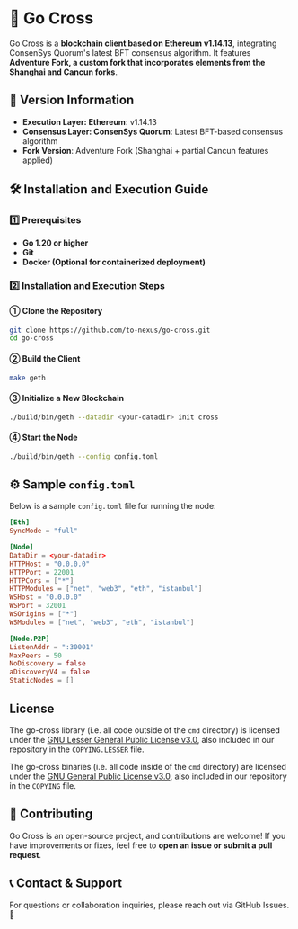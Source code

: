 # 🚀 Go Cross

Go Cross is a **blockchain client based on Ethereum v1.14.13**, integrating ConsenSys Quorum's latest BFT consensus algorithm. It features **Adventure Fork, a custom fork that incorporates elements from the Shanghai and Cancun forks**.

## 🔢 Version Information

- **Execution Layer: Ethereum**: v1.14.13
- **Consensus Layer: ConsenSys Quorum**: Latest BFT-based consensus algorithm
- **Fork Version**: Adventure Fork (Shanghai + partial Cancun features applied)

## 🛠 Installation and Execution Guide

### **1️⃣ Prerequisites**

- **Go 1.20 or higher**
- **Git**
- **Docker (Optional for containerized deployment)**

### **2️⃣ Installation and Execution Steps**

#### **① Clone the Repository**

```bash
git clone https://github.com/to-nexus/go-cross.git
cd go-cross
```

#### **② Build the Client**

```bash
make geth
```

#### **③ Initialize a New Blockchain**

```bash
./build/bin/geth --datadir <your-datadir> init cross
```

#### **④ Start the Node**

```bash
./build/bin/geth --config config.toml
```

## ⚙️ Sample `config.toml`

Below is a sample `config.toml` file for running the node:

```toml
[Eth]
SyncMode = "full"

[Node]
DataDir = <your-datadir>
HTTPHost = "0.0.0.0"
HTTPPort = 22001
HTTPCors = ["*"]
HTTPModules = ["net", "web3", "eth", "istanbul"]
WSHost = "0.0.0.0"
WSPort = 32001
WSOrigins = ["*"]
WSModules = ["net", "web3", "eth", "istanbul"]

[Node.P2P]
ListenAddr = ":30001"
MaxPeers = 50
NoDiscovery = false
aDiscoveryV4 = false
StaticNodes = []
```


## License

The go-cross library (i.e. all code outside of the `cmd` directory) is licensed under the
[GNU Lesser General Public License v3.0](https://www.gnu.org/licenses/lgpl-3.0.en.html),
also included in our repository in the `COPYING.LESSER` file.

The go-cross binaries (i.e. all code inside of the `cmd` directory) are licensed under the
[GNU General Public License v3.0](https://www.gnu.org/licenses/gpl-3.0.en.html), also
included in our repository in the `COPYING` file.

## 🤝 Contributing

Go Cross is an open-source project, and contributions are welcome! If you have improvements or fixes, feel free to **open an issue or submit a pull request**.

## 📞 Contact & Support

For questions or collaboration inquiries, please reach out via GitHub Issues. 🚀

